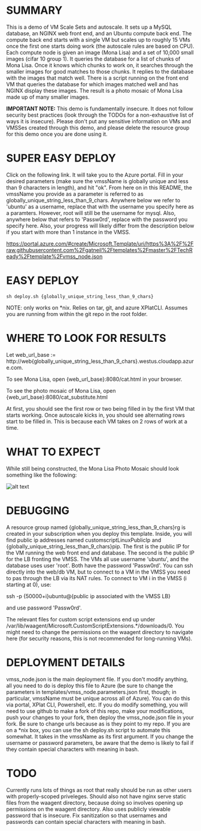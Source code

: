 SUMMARY
=======

This is a demo of VM Scale Sets and autoscale. It sets up a MySQL database, an NGINX web front end, and an Ubuntu compute back end. The compute back end starts with a single VM but scales up to roughly 15 VMs once the first one starts doing work (the autoscale rules are based on CPU). Each compute node is given an image (Mona Lisa) and a set of 10,000 small images (cifar 10 group 1). It queries the database for a list of chunks of Mona Lisa. Once it knows which chunks to work on, it searches through the smaller images for good matches to those chunks. It replies to the database with the images that match well. There is a script running on the front end VM that queries the database for which images matched well and has NGINX display these images. The result is a photo mosaic of Mona Lisa made up of many smaller images.

__IMPORTANT NOTE:__ This demo is fundamentally insecure. It does not follow security best practices (look through the TODOs for a non-exhaustive list of ways it is insecure). Please don't put any sensitive information on VMs and VMSSes created through this demo, and please delete the resource group for this demo once you are done using it.

SUPER EASY DEPLOY
=================
Click on the following link. It will take you to the Azure portal. Fill in your desired parameters (make sure the vmssName is globally unique and less than 9 characters in length), and hit "ok". From here on in this README, the vmssName you provide as a parameter is referred to as globally_unique_string_less_than_9_chars. Anywhere below we refer to 'ubuntu' as a username, replace that with the username you specify here as a paramters. However, root will still be the username for mysql. Also, anywhere below that refers to 'Passw0rd', replace with the password you specify here. Also, your progress will likely differ from the description below if you start with more than 1 instance in the VMSS.

https://portal.azure.com/#create/Microsoft.Template/uri/https%3A%2F%2Fraw.githubusercontent.com%2Fgatneil%2Ftemplates%2Fmaster%2FTechReady%2Ftemplate%2Fvmss_node.json

EASY DEPLOY
===========
```sh deploy.sh {globally_unique_string_less_than_9_chars}```

NOTE: only works on *nix. Relies on tar, git, and azure XPlatCLI. Assumes you are running from within the git repo in the root folder.


WHERE TO LOOK FOR RESULTS
=========================
Let web_url_base := http://web{globally_unique_string_less_than_9_chars}.westus.cloudapp.azure.com.

To see Mona Lisa, open {web_url_base}:8080/cat.html in your browser.

To see the photo mosaic of Mona Lisa, open {web_url_base}:8080/cat_substitute.html

At first, you should see the first row or two being filled in by the first VM that starts working. Once autoscale kicks in, you should see alternating rows start to be filled in. This is because each VM takes on 2 rows of work at a time.


WHAT TO EXPECT
==============

While still being constructed, the Mona Lisa Photo Mosaic should look something like the following:

![alt text](https://raw.githubusercontent.com/gatneil/templates/master/TechReady/images/MidwayMona.png "image can't load")


DEBUGGING
=========
A resource group named {globally_unique_string_less_than_9_chars}rg is created in your subscription when you deploy this template. Inside, you will find public ip addresses named customscriptLinuxPublicIp and {globally_unique_string_less_than_9_chars}pip. The first is the public IP for the VM running the web front end and database. The second is the public IP for the LB fronting the VMSS. The VMs all use username 'ubuntu', and the database uses user 'root'. Both have the password 'Passw0rd'. You can ssh directly into the web/db VM, but to connect to a VM in the VMSS you need to pas through the LB via its NAT rules. To connect to VM i in the VMSS (i starting at 0), use:

ssh -p {50000+i}ubuntu@{public ip associated with the VMSS LB}

and use password 'Passw0rd'.

The relevant files for custom script extensions end up under /var/lib/waagent/Microsoft.CustomScriptExtensions.*/downloads/0. You might need to change the permissions on the waagent directory to navigate here (for security reasons, this is not recommended for long-running VMs).

 


DEPLOYMENT DETAILS
==================
vmss_node.json is the main deployment file. If you don't modify anything, all you need to do is deploy this file to Azure (be sure to change the parameters in templates/vmss_node.parameters.json first, though; in particular, vmssName must be unique across all of Azure). You can do this via portal, XPlat CLI, Powershell, etc. If you do modify something, you will need to use github to make a fork of this repo, make your modifications, push your changes to your fork, then deploy the vmss_node.json file in your fork. Be sure to change urls because as is they point to my repo. If you are on a *nix box, you can use the sh deploy.sh script to automate this somewhat. It takes in the vmssName as its first argument. If you change the username or password parameters, be aware that the demo is likely to fail if they contain special characters with meaning in bash.




TODO
====
Currently runs lots of things as root that really should be run as other users with properly-scoped priveleges. Should also not have nginx serve static files from the waagent directory, because doing so involves opening up permissions on the waagent directory.
Also uses publicly viewable password that is insecure.
Fix sanitization so that usernames and passwords can contain special characters with meaning in bash.
